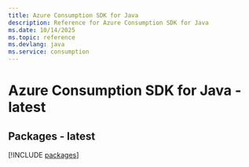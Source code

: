 ```yaml
---
title: Azure Consumption SDK for Java
description: Reference for Azure Consumption SDK for Java
ms.date: 10/14/2025
ms.topic: reference
ms.devlang: java
ms.service: consumption
---
```

# Azure Consumption SDK for Java - latest
## Packages - latest
[!INCLUDE [packages](consumption-index.md)]